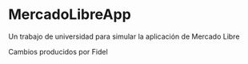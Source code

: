 # MercadoLibreApp
Un trabajo de universidad para simular la aplicación de Mercado Libre


Cambios producidos por Fidel